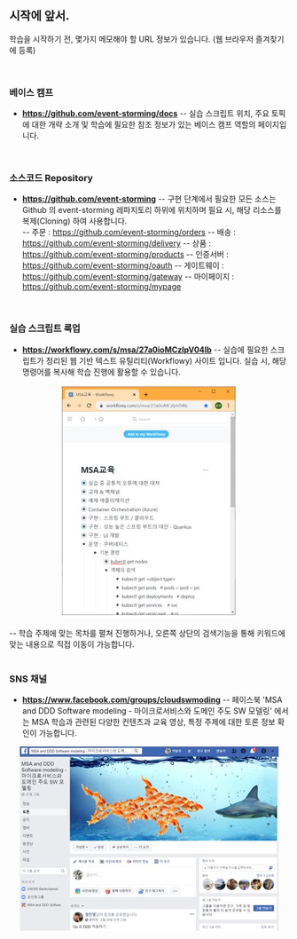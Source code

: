 ## 시작에 앞서.
학습을 시작하기 전, 몇가지 메모해야 할 URL 정보가 있습니다. (웹 브라우저 즐겨찾기에 등록)  

<br/>

### 베이스 캠프
- **https://github.com/event-storming/docs**
-- 실습 스크립트 위치, 주요 토픽에 대한 개략 소개 및 학습에 필요한 참조 정보가 있는 베이스 캠프 역할의 페이지입니다.

<br/> 

### 소스코드 Repository
- **https://github.com/event-storming**
-- 구현 단계에서 필요한 모든 소스는 Github 의 event-storming 레파지토리 하위에 위치하며 필요 시, 해당 리소스를 복제(Cloning) 하여 사용합니다. <br/>
-- 주문 : https://github.com/event-storming/orders
-- 배송 : https://github.com/event-storming/delivery
-- 상품 : https://github.com/event-storming/products
-- 인증서버 : https://github.com/event-storming/oauth
-- 게이트웨이 : https://github.com/event-storming/gateway
-- 마이페이지 : https://github.com/event-storming/mypage

<br/> 

### 실습 스크립트 룩업 
- **https://workflowy.com/s/msa/27a0ioMCzlpV04Ib**
-- 실습에 필요한 스크립트가 정리된 웹 기반 텍스트 유틸리티(Workflowy) 사이트 입니다. 실습 시, 해당 명령어를 복사해 학습 진행에 활용할 수 있습니다.  

<div style="text-align: center;">

![](/contents/01_소개/05/image1.jpg)

</div>

-- 학습 주제에 맞는 목차를 펼쳐 진행하거나, 오른쪽 상단의 검색기능을 통해 키워드에 맞는 내용으로 직접 이동이 가능합니다.  
<br/> 

### SNS 채널 
- **https://www.facebook.com/groups/cloudswmoding**
-- 페이스북 'MSA and DDD Software modeling - 마이크로서비스와 도메인 주도 SW 모델링' 에서는 MSA 학습과 관련된 다양한 컨텐츠과 교육 영상, 특정 주제에 대한 토론 정보 확인이 가능합니다.

<div style="text-align: center;">

![](/contents/01_소개/05/image2.jpg)

</div>